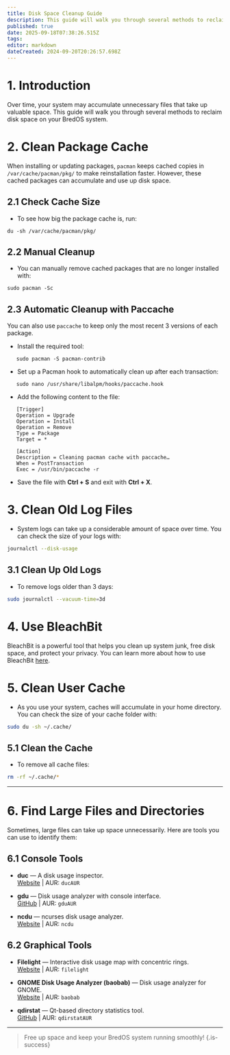 ```yaml
---
title: Disk Space Cleanup Guide 
description: This guide will walk you through several methods to reclaim disk space on your BredOS system.
published: true
date: 2025-09-18T07:38:26.515Z
tags: 
editor: markdown
dateCreated: 2024-09-20T20:26:57.698Z
---
```


# 1. Introduction

Over time, your system may accumulate unnecessary files that take up valuable space. This guide will walk you through several methods to reclaim disk space on your BredOS system.

# 2. Clean Package Cache
When installing or updating packages, `pacman` keeps cached copies in `/var/cache/pacman/pkg/` to make reinstallation faster. However, these cached packages can accumulate and use up disk space.

## 2.1 Check Cache Size
- To see how big the package cache is, run:
```
du -sh /var/cache/pacman/pkg/
```

## 2.2 Manual Cleanup
- You can manually remove cached packages that are no longer installed with:
```
sudo pacman -Sc
```

## 2.3 Automatic Cleanup with Paccache
You can also use `paccache` to keep only the most recent 3 versions of each package.
- Install the required tool:
```
   sudo pacman -S pacman-contrib
   ```
- Set up a Pacman hook to automatically clean up after each transaction:
```
   sudo nano /usr/share/libalpm/hooks/paccache.hook
   ```
-  Add the following content to the file:
```
   [Trigger]
   Operation = Upgrade
   Operation = Install
   Operation = Remove
   Type = Package
   Target = *

   [Action]
   Description = Cleaning pacman cache with paccache…
   When = PostTransaction
   Exec = /usr/bin/paccache -r
   ```
- Save the file with **Ctrl + S** and exit with **Ctrl + X**.

# 3. Clean Old Log Files
- System logs can take up a considerable amount of space over time. You can check the size of your logs with:
```bash
journalctl --disk-usage
```

## 3.1 Clean Up Old Logs
- To remove logs older than 3 days:
```bash
sudo journalctl --vacuum-time=3d
```

# 4. Use BleachBit
BleachBit is a powerful tool that helps you clean up system junk, free disk space, and protect your privacy. You can learn more about how to use BleachBit [here](https://www.bleachbit.org/).


# 5. Clean User Cache
- As you use your system, caches will accumulate in your home directory. You can check the size of your cache folder with:
```bash
sudo du -sh ~/.cache/
```

## 5.1 Clean the Cache
- To remove all cache files:
```bash
rm -rf ~/.cache/*
```

---

# 6. Find Large Files and Directories
Sometimes, large files can take up space unnecessarily. Here are tools you can use to identify them:

## 6.1 Console Tools
- **duc** — A disk usage inspector.  
  [Website](https://duc.zevv.nl) | AUR: `ducAUR`

- **gdu** — Disk usage analyzer with console interface.  
  [GitHub](https://github.com/dundee/gdu) | AUR: `gduAUR`

- **ncdu** — ncurses disk usage analyzer.  
  [Website](https://dev.yorhel.nl/ncdu) | AUR: `ncdu`

## 6.2 Graphical Tools
- **Filelight** — Interactive disk usage map with concentric rings.  
  [Website](https://apps.kde.org/filelight) | AUR: `filelight`

- **GNOME Disk Usage Analyzer (baobab)** — Disk usage analyzer for GNOME.  
  [Website](https://wiki.gnome.org/Apps/DiskUsageAnalyzer) | AUR: `baobab`

- **qdirstat** — Qt-based directory statistics tool.  
  [GitHub](https://github.com/shundhammer/qdirstat) | AUR: `qdirstatAUR`

---
> 
> Free up space and keep your BredOS system running smoothly!
{.is-success}

